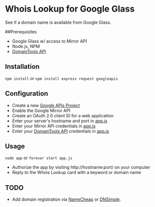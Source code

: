 # Whois Lookup for Google Glass

See if a domain name is available from Google Glass.

##Prerequisites

* Google Glass w/ access to Mirror API
* Node.js, NPM
* [DomainTools API](http://www.domaintools.com/api/)

## Installation

`npm install` or `npm install express request googleapis`

## Configuration

* Create a new [Google APIs Project](https://code.google.com/apis/console)
* Enable the Google Mirror API
* Create an OAuth 2.0 client ID for a web application
* Enter your server's hostname and port in [app.js](https://github.com/chadsmith/glass-whois/blob/master/app.js#L7-L10)
* Enter your Mirror API credentials in [app.js](https://github.com/chadsmith/glass-whois/blob/master/app.js#L11-L14)
* Enter your [DomainTools API](https://secure.domaintools.com/api/dashboard/) credentials in [app.js](https://github.com/chadsmith/glass-whois/blob/master/app.js#L15-L18)

## Usage

`node app` or `forever start app.js`

* Authorize the app by visiting http://hostname:port/ on your computer
* Reply to the Whois Lookup card with a keyword or domain name

## TODO

* Add domain registration via [NameCheap](http://www.namecheap.com/support/api/api.aspx) or [DNSimple](http://developer.dnsimple.com/).